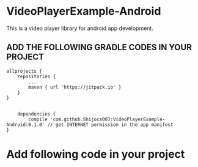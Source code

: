 # VideoPlayerExample-Android
This is a video player library for android app development.

## ADD THE FOLLOWING GRADLE CODES IN YOUR PROJECT

	allprojects {
		repositories {
			...
			maven { url 'https://jitpack.io' }
		}
	}
	
	
		dependencies {
	        compile 'com.github.Shijocs007:VideoPlayerExample-Android:0.1.0' // get INTERNET permission in the app manifest
	}

 

# Add following code in your project

*<FrameLayout
        android:id="@+id/content_frame"
        android:layout_width="match_parent"
        android:layout_height="wrap_content"/>*
